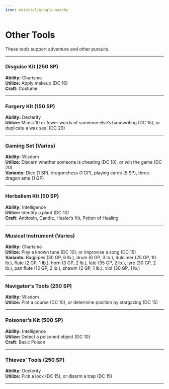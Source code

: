 ```yaml
---
icon: material/google-nearby
---
```


# Other Tools

These tools support adventure and other pursuits.

---

### Disguise Kit (250 SP)

**Ability:** Charisma  
**Utilize:** Apply makeup (DC 10)  
**Craft:** Costume

---

### Forgery Kit (150 SP)

**Ability:** Dexterity  
**Utilize:** Mimic 10 or fewer words of someone else’s handwriting (DC 15), or duplicate a wax seal (DC 20)  

---

### Gaming Set (Varies)
**Ability:** Wisdom  
**Utilize:** Discern whether someone is cheating (DC 10), or win the game (DC 20)  
**Variants:** Dice (1 SP), dragonchess (1 GP), playing cards (5 SP), three-dragon ante (1 GP)

---

### Herbalism Kit (50 SP)

**Ability:** Intelligence  
**Utilize:** Identify a plant (DC 10)  
**Craft:** Antitoxin, Candle, Healer’s Kit, Potion of Healing

---

### Musical Instrument (Varies)
**Ability:** Charisma  
**Utilize:** Play a known tune (DC 10), or improvise a song (DC 15)  
**Variants:** Bagpipes (30 GP, 6 lb.), drum (6 GP, 3 lb.), dulcimer (25 GP, 10 lb.), flute (2 GP, 1 lb.), horn (3 GP, 2 lb.), lute (35 GP, 2 lb.), lyre (30 GP, 2 lb.), pan flute (12 GP, 2 lb.), shawm (2 GP, 1 lb.), viol (30 GP, 1 lb.)

---

### Navigator’s Tools (250 SP)

**Ability:** Wisdom  
**Utilize:** Plot a course (DC 10), or determine position by stargazing (DC 15)

---

### Poisoner’s Kit (500 SP)

**Ability:** Intelligence  
**Utilize:** Detect a poisoned object (DC 10)  
**Craft:** Basic Poison

---

### Thieves’ Tools (250 SP)

**Ability:** Dexterity  
**Utilize:** Pick a lock (DC 15), or disarm a trap (DC 15)

---